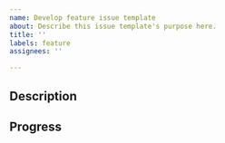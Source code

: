 ```yaml
---
name: Develop feature issue template
about: Describe this issue template's purpose here.
title: ''
labels: feature
assignees: ''

---
```


## Description  


##  Progress
